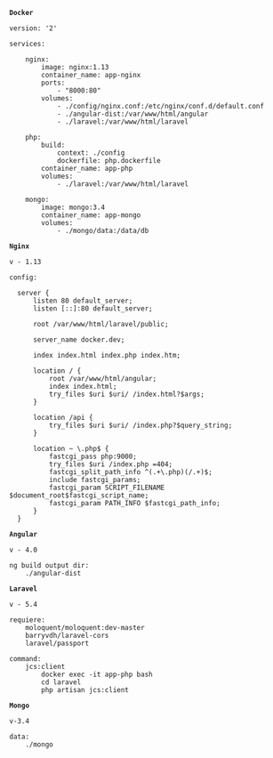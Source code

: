 **`Docker`**

	version: '2'

	services:

	    nginx:
	        image: nginx:1.13
	        container_name: app-nginx
	        ports:
	            - "8000:80"
	        volumes:
	            - ./config/nginx.conf:/etc/nginx/conf.d/default.conf
	            - ./angular-dist:/var/www/html/angular
	            - ./laravel:/var/www/html/laravel

	    php:
	        build:
	            context: ./config
	            dockerfile: php.dockerfile
	        container_name: app-php
	        volumes:
	            - ./laravel:/var/www/html/laravel

	    mongo:
	        image: mongo:3.4
	        container_name: app-mongo
	        volumes:
	            - ./mongo/data:/data/db


**`Nginx`**

	v - 1.13

    config:

      server {
          listen 80 default_server;
          listen [::]:80 default_server;

          root /var/www/html/laravel/public;

          server_name docker.dev;

          index index.html index.php index.htm;

          location / {
              root /var/www/html/angular;
              index index.html;
              try_files $uri $uri/ /index.html?$args;
          }

          location /api {
              try_files $uri $uri/ /index.php?$query_string;
          }

          location ~ \.php$ {
              fastcgi_pass php:9000;
              try_files $uri /index.php =404;
              fastcgi_split_path_info ^(.+\.php)(/.+)$;
              include fastcgi_params;
              fastcgi_param SCRIPT_FILENAME $document_root$fastcgi_script_name;
              fastcgi_param PATH_INFO $fastcgi_path_info;
          }
      }

**`Angular`**

    v - 4.0

    ng build output dir:
    	./angular-dist

**`Laravel`**

    v - 5.4

    requiere:
    	moloquent/moloquent:dev-master
		barryvdh/laravel-cors
		laravel/passport

	command:
		jcs:client
			docker exec -it app-php bash
			cd laravel
			php artisan jcs:client


**`Mongo`**

    v-3.4

    data:
    	./mongo
